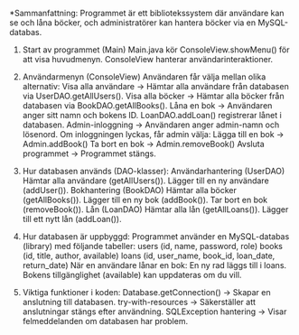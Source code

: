 *Sammanfattning: 
Programmet är ett bibliotekssystem där användare kan se och låna böcker, och administratörer kan hantera böcker via en MySQL-databas. 

 1. Start av programmet (Main)
Main.java kör ConsoleView.showMenu() för att visa huvudmenyn.
ConsoleView hanterar användarinteraktioner.

3. Användarmenyn (ConsoleView)
Användaren får välja mellan olika alternativ:
Visa alla användare → Hämtar alla användare från databasen via UserDAO.getAllUsers().
Visa alla böcker → Hämtar alla böcker från databasen via BookDAO.getAllBooks().
Låna en bok →
Användaren anger sitt namn och bokens ID.
LoanDAO.addLoan() registrerar lånet i databasen.
Admin-inloggning →
Användaren anger admin-namn och lösenord.
Om inloggningen lyckas, får admin välja:
Lägga till en bok → Admin.addBook()
Ta bort en bok → Admin.removeBook()
Avsluta programmet → Programmet stängs.

3. Hur databasen används (DAO-klasser):
Användarhantering (UserDAO)
Hämtar alla användare (getAllUsers()).
Lägger till en ny användare (addUser()).
Bokhantering (BookDAO)
Hämtar alla böcker (getAllBooks()).
Lägger till en ny bok (addBook()).
Tar bort en bok (removeBook()).
Lån (LoanDAO)
Hämtar alla lån (getAllLoans()).
Lägger till ett nytt lån (addLoan()).

5. Hur databasen är uppbyggd:
Programmet använder en MySQL-databas (library) med följande tabeller:
users (id, name, password, role)
books (id, title, author, available)
loans (id, user_name, book_id, loan_date, return_date)
När en användare lånar en bok:
En ny rad läggs till i loans.
Bokens tillgänglighet (available) kan uppdateras om du vill.

5. Viktiga funktioner i koden:
Database.getConnection() → Skapar en anslutning till databasen.
try-with-resources → Säkerställer att anslutningar stängs efter användning.
SQLException hantering → Visar felmeddelanden om databasen har problem.
